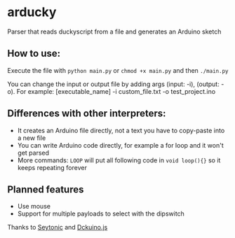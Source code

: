 # arducky
Parser that reads duckyscript from a file and generates an Arduino sketch

## How to use:
Execute the file with
`python main.py`
or
`chmod +x main.py` and then `./main.py`

You can change the input or output file by adding args (input: -i), (output: -o).
For example: [executable_name] -i custom_file.txt -o test_project.ino

## Differences with other interpreters:
- It creates an Arduino file directly, not a text you have to copy-paste into a new file
- You can write Arduino code directly, for example a for loop and it won't get parsed
- More commands:
	`LOOP` will put all following code in `void loop(){}` so it keeps repeating forever

## Planned features
- Use mouse
- Support for multiple payloads to select with the dipswitch

Thanks to [Seytonic](https://www.youtube.com/seytonic) and [Dckuino.js](https://github.com/Thecakeisgit/Dckuino.js)
